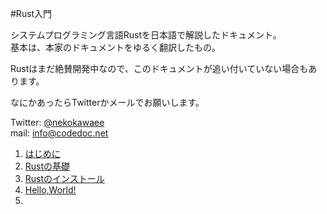 #Rust入門

システムプログラミング言語Rustを日本語で解説したドキュメント。  
基本は、本家のドキュメントをゆるく翻訳したもの。  

Rustはまだ絶賛開発中なので、このドキュメントが追い付いていない場合もあります。

なにかあったらTwitterかメールでお願いします。

Twitter: [@nekokawaee](https://twitter.com/nekokawaee)  
mail: [info@codedoc.net](mailto:info@codedoc.net)

1. [はじめに](https://github.com/cakecatz/rust-guide-ja/blob/master/introduction.md)
2. [Rustの基礎](https://github.com/cakecatz/rust-guide-ja/blob/master/basic.md)
  1. [Rustのインストール](https://github.com/cakecatz/rust-guide-ja/blob/master/installing-rust.md)
  2. [Hello,World!](https://github.com/cakecatz/rust-guide-ja/blob/master/hello-world.md)
  2. [](https://github.com/cakecatz/rust-guide-ja/blob/master/)

